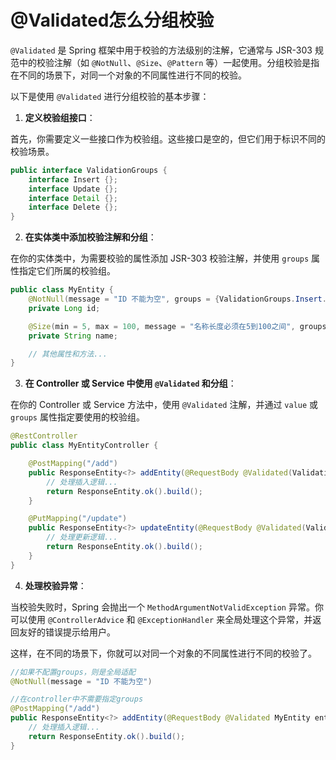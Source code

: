 # @Validated怎么分组校验
`@Validated` 是 Spring 框架中用于校验的方法级别的注解，它通常与 JSR-303 规范中的校验注解（如 `@NotNull`、`@Size`、`@Pattern` 等）一起使用。分组校验是指在不同的场景下，对同一个对象的不同属性进行不同的校验。

以下是使用 `@Validated` 进行分组校验的基本步骤：

1. **定义校验组接口**：

首先，你需要定义一些接口作为校验组。这些接口是空的，但它们用于标识不同的校验场景。


```java
public interface ValidationGroups {
    interface Insert {};
    interface Update {};
    interface Detail {};
    interface Delete {};
}
```
2. **在实体类中添加校验注解和分组**：

在你的实体类中，为需要校验的属性添加 JSR-303 校验注解，并使用 `groups` 属性指定它们所属的校验组。


```java
public class MyEntity {
    @NotNull(message = "ID 不能为空", groups = {ValidationGroups.Insert.class})
    private Long id;

    @Size(min = 5, max = 100, message = "名称长度必须在5到100之间", groups = {ValidationGroups.Insert.class, ValidationGroups.Update.class})
    private String name;

    // 其他属性和方法...
}
```
3. **在 Controller 或 Service 中使用 `@Validated` 和分组**：

在你的 Controller 或 Service 方法中，使用 `@Validated` 注解，并通过 `value` 或 `groups` 属性指定要使用的校验组。


```java
@RestController
public class MyEntityController {

    @PostMapping("/add")
    public ResponseEntity<?> addEntity(@RequestBody @Validated(ValidationGroups.Insert.class) MyEntity entity) {
        // 处理插入逻辑...
        return ResponseEntity.ok().build();
    }

    @PutMapping("/update")
    public ResponseEntity<?> updateEntity(@RequestBody @Validated(ValidationGroups.Update.class) MyEntity entity) {
        // 处理更新逻辑...
        return ResponseEntity.ok().build();
    }
}
```
4. **处理校验异常**：

当校验失败时，Spring 会抛出一个 `MethodArgumentNotValidException` 异常。你可以使用 `@ControllerAdvice` 和 `@ExceptionHandler` 来全局处理这个异常，并返回友好的错误提示给用户。

这样，在不同的场景下，你就可以对同一个对象的不同属性进行不同的校验了。


```java
//如果不配置groups，则是全局适配
@NotNull(message = "ID 不能为空")

//在controller中不需要指定groups
@PostMapping("/add")
public ResponseEntity<?> addEntity(@RequestBody @Validated MyEntity entity) {
    // 处理插入逻辑...
    return ResponseEntity.ok().build();
}
```